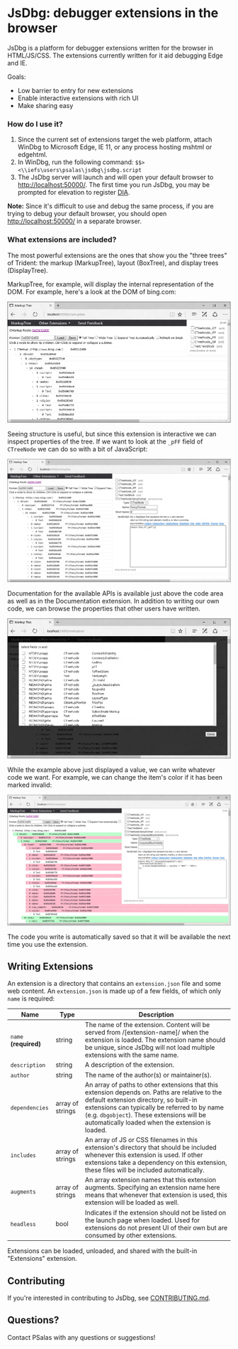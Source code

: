 # JsDbg: debugger extensions in the browser
JsDbg is a platform for debugger extensions written for the browser in HTML/JS/CSS.  The extensions currently written for it aid debugging Edge and IE.

Goals:
- Low barrier to entry for new extensions
- Enable interactive extensions with rich UI
- Make sharing easy

### How do I use it?
1. Since the current set of extensions target the web platform, attach WinDbg to Microsoft Edge, IE 11, or any process hosting mshtml or edgehtml.
2. In WinDbg, run the following command: `$$><\\iefs\users\psalas\jsdbg\jsdbg.script`
3. The JsDbg server will launch and will open your default browser to [http://localhost:50000/](http://localhost:50000/).  The first time you run JsDbg, you may be prompted for elevation to register [DIA](https://msdn.microsoft.com/en-us/library/x93ctkx8.aspx).

**Note:** Since it's difficult to use and debug the same process, if you are trying to debug your default browser, you should open [http://localhost:50000/](http://localhost:50000/) in a separate browser.

### What extensions are included?
The most powerful extensions are the ones that show you the "three trees" of Trident: the markup (MarkupTree), layout (BoxTree), and display trees (DisplayTree).

MarkupTree, for example, will display the internal representation of the DOM.  For example, here's a look at the DOM of bing.com:

![Bing MarkupTree](./readme/markuptree_1.png "Bing MarkupTree") 

Seeing structure is useful, but since this extension is interactive we can inspect properties of the tree.  If we want to look at the `_pFF` field of `CTreeNode` we can do so with a bit of JavaScript:

![Adding a field](./readme/markuptree_2.png "Adding a field")

Documentation for the available APIs is available just above the code area as well as in the Documentation extension.  In addition to writing our own code, we can browse the properties that other users have written.

![Browsing other users' fields](./readme/markuptree_3.png "Browsing other users' fields")

While the example above just displayed a value, we can write whatever code we want.  For example, we can change the item's color if it has been marked invalid:

![Using color to visualize a value](./readme/markuptree_4.png "Using color to visualize a value")

The code you write is automatically saved so that it will be available the next time you use the extension.

## Writing Extensions

An extension is a directory that contains an `extension.json` file and some web content.  An `extension.json` is made up of a few fields, of which only `name` is required:

Name | Type | Description
-----|------|------------
`name` **(required)** | string | The name of the extension.  Content will be served from /[extension-name]/ when the extension is loaded.  The extension name should be unique, since JsDbg will not load multiple extensions with the same name.
`description` | string | A description of the extension.
`author` | string | The name of the author(s) or maintainer(s).
`dependencies` | array of strings | An array of paths to other extensions that this extension depends on.  Paths are relative to the default extension directory, so built-in extensions can typically be referred to by name (e.g. `dbgobject`).  These extensions will be automatically loaded when the extension is loaded.
`includes` | array of strings | An array of JS or CSS filenames in this extension's directory that should be included whenever this extension is used.  If other extensions take a dependency on this extension, these files will be included automatically.
`augments` | array of strings | An array extension names that this extension augments.  Specifying an extension name here means that whenever that extension is used, this extension will be loaded as well.
`headless` | bool | Indicates if the extension should not be listed on the launch page when loaded.  Used for extensions do not present UI of their own but are consumed by other extensions.

Extensions can be loaded, unloaded, and shared with the built-in "Extensions" extension.

## Contributing

If you're interested in contributing to JsDbg, see [CONTRIBUTING.md](./CONTRIBUTING.md).

## Questions?

Contact PSalas with any questions or suggestions!
